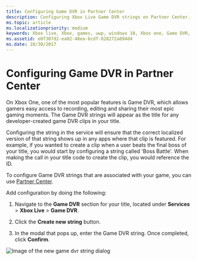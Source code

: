 ```yaml
---
title: Configuring Game DVR in Partner Center
description: Configuring Xbox Live Game DVR strings on Partner Center.
ms.topic: article
ms.localizationpriority: medium
keywords: Xbox live, Xbox, games, uwp, windows 10, Xbox one, Game DVR, Partner Center
ms.assetid: e0f307d2-ea02-48ea-bcdf-828272a894d4
ms.date: 10/30/2017
---
```


# Configuring Game DVR in Partner Center

On Xbox One, one of the most popular features is Game DVR, which allows gamers easy access to recording, editing and sharing their most epic gaming moments.
The Game DVR strings will appear as the title for any developer-created game DVR clips in your title.

Configuring the string in the service will ensure that the correct localized version of that string shows up in any apps where that clip is featured.
For example, if you wanted to create a clip when a user beats the final boss of your title, you would start by configuring a string called 'Boss Battle'.
When making the call in your title code to create the clip, you would reference the ID.

To configure Game DVR strings that are associated with your game, you can use [Partner Center](https://partner.microsoft.com/dashboard).

Add configuration by doing the following:

1. Navigate to the **Game DVR** section for your title, located under **Services** > **Xbox Live** > **Game DVR**.

2. Click the **Create new string** button.

3. In the modal that pops up, enter the Game DVR string. Once completed, click **Confirm**.

![Image of the new game dvr string dialog](../../images/dev-center/game-dvr/game-dvr-1.png)
